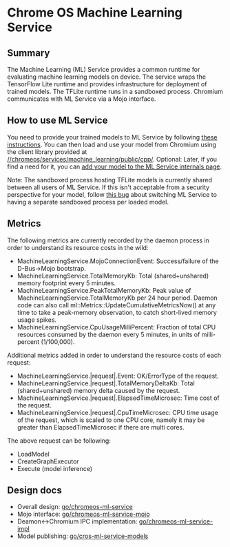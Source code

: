 # Chrome OS Machine Learning Service

## Summary

The Machine Learning (ML) Service provides a common runtime for evaluating
machine learning models on device. The service wraps the TensorFlow Lite runtime
and provides infrastructure for deployment of trained models. The TFLite runtime
runs in a sandboxed process. Chromium communicates with ML Service via a Mojo
interface.

## How to use ML Service

You need to provide your trained models to ML Service by following [these
instructions](docs/publish_model.md). You can then load and use your model from
Chromium using the client library provided at
[//chromeos/services/machine_learning/public/cpp/]. Optional: Later, if you find
a need for it, you can [add your model to the ML Service internals
page](docs/add_model_to_internals.md).

Note: The sandboxed process hosting TFLite models is currently shared between
all users of ML Service. If this isn't acceptable from a security perspective
for your model, follow [this bug](http://crbug.com/933017) about switching ML
Service to having a separate sandboxed process per loaded model.

## Metrics

The following metrics are currently recorded by the daemon process in order to
understand its resource costs in the wild:

* MachineLearningService.MojoConnectionEvent: Success/failure of the
  D-Bus->Mojo bootstrap.
* MachineLearningService.TotalMemoryKb: Total (shared+unshared) memory footprint
  every 5 minutes.
* MachineLearningService.PeakTotalMemoryKb: Peak value of
  MachineLearningService.TotalMemoryKb per 24 hour period. Daemon code can
  also call ml::Metrics::UpdateCumulativeMetricsNow() at any time to take a
  peak-memory observation, to catch short-lived memory usage spikes.
* MachineLearningService.CpuUsageMilliPercent: Fraction of total CPU resources
  consumed by the daemon every 5 minutes, in units of milli-percent (1/100,000).

Additional metrics added in order to understand the resource costs of each
request:

* MachineLearningService.|request|.Event: OK/ErrorType of the request.
* MachineLearningService.|request|.TotalMemoryDeltaKb: Total (shared+unshared)
  memory delta caused by the request.
* MachineLearningService.|request|.ElapsedTimeMicrosec: Time cost of the
  request.
* MachineLearningService.|request|.CpuTimeMicrosec: CPU time usage of the
  request, which is scaled to one CPU core, namely it may be greater than
  ElapsedTimeMicrosec if there are multi cores.

The above request can be following:

* LoadModel
* CreateGraphExecutor
* Execute (model inference)

## Design docs

* Overall design: [go/chromeos-ml-service]
* Mojo interface: [go/chromeos-ml-service-mojo]
* Deamon\<-\>Chromium IPC implementation: [go/chromeos-ml-service-impl]
* Model publishing: [go/cros-ml-service-models]


[go/chromeos-ml-service]: http://go/chromeos-ml-service
[go/chromeos-ml-service-mojo]: http://go/chromeos-ml-service-mojo
[go/chromeos-ml-service-impl]: http://go/chromeos-ml-service-impl
[go/cros-ml-service-models]: http://go/cros-ml-service-models
[//chromeos/services/machine_learning/public/cpp/]: https://cs.chromium.org/chromium/src/chromeos/services/machine_learning/public/cpp/service_connection.h
